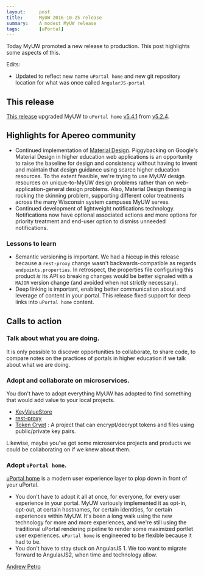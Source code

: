 ```yaml
---
layout:     post
title:      MyUW 2016-10-25 release
summary:    A modest MyUW release
tags:       [uPortal]
---
```


Today MyUW promoted a new release to production. This post highlights some aspects of this.

Edits:

+ Updated to reflect new name `uPortal home` and new git repository location for what was once called `AngularJS-portal`

## This release

[This release](https://kb.wisc.edu/myuw/page.php?id=68015) upgraded MyUW to `uPortal home` [v5.4.1](https://github.com/uPortal-project/uportal-home/releases/tag/angularjs-portal-parent-5.4.1) from [v5.2.4](https://github.com/uPortal-project/uportal-home/releases/tag/angularjs-portal-parent-5.2.4).

## Highlights for Apereo community

+ Continued implementation of [Material Design][]. Piggybacking on Google's Material Design in higher education web applications is an opportunity to raise the baseline for design and consistency without having to invent and maintain that design guidance using scarce higher education resources. To the extent feasible, we're trying to use MyUW design resources on unique-to-MyUW design problems rather than on web-application-general design problems. Also, Material Design theming is rocking the skinning problem, supporting different color treatments across the many Wisconsin system campuses MyUW serves.
+ Continued development of lightweight notifications technology. Notifications now have optional associated actions and more options for priority treatment and end-user option to dismiss unneeded notifications.

### Lessons to learn

+ Semantic versioning is important. We had a hiccup in this release because a `rest-proxy` change wasn't backwards-compatible as regards `endpoints.properties`. In retrospect, the properties file configuring this product *is* its API so breaking changes would be better signaled with a `MAJOR` version change (and avoided when not strictly necessary).
+ Deep linking is important, enabling better communication about and leverage of content in your portal. This release fixed support for deep links into `uPortal home` content.


## Calls to action

### Talk about what you are doing. 

It is only possible to discover opportunities to collaborate, to share code, to compare notes on the practices of portals in higher education if we talk about what we are doing.


### Adopt and collaborate on microservices. 

You don't have to adopt everything MyUW has adopted to find something that would add value to your local projects.

+ [KeyValueStore][]
+ [rest-proxy][]
+ [Token Crypt](https://github.com/UW-Madison-DoIT/token-crypt) : A project that can encrypt/decrypt tokens and files using public/private key pairs.

Likewise, maybe you've got some microservice projects and products we could be collaborating on if we knew about them.

### Adopt `uPortal home`. 

[uPortal home][] is a modern user experience layer to plop down in front of your uPortal. 

* You don't have to adopt it all at once, for everyone, for every user experience in your portal. MyUW variously implemented it as opt-in, opt-out, at certain hostnames, for certain identities, for certain experiences within MyUW. It's been a long walk using the new technology for more and more experiences, and we're still using the traditional uPortal rendering pipeline to render some maximized portlet user experiences. `uPortal home` is engineered to be flexible because it had to be.
* You don't have to stay stuck on AngularJS 1. We too want to migrate forward to AngularJS2, when time and technology allow.


[Andrew Petro](http://apetro.ghost.io/)


[uPortal home]: https://github.com/uPortal-project/uportal-home
[KeyValueStore]: https://github.com/UW-Madison-DoIT/KeyValueStore
[rest-proxy]: https://github.com/UW-Madison-DoIT/rest-proxy
[Material Design]: https://material.google.com/
